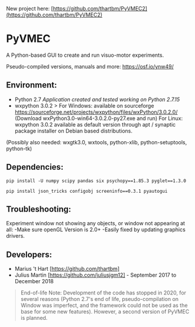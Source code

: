 New project here: [https://github.com/thartbm/PyVMEC2](https://github.com/thartbm/PyVMEC2)

# PyVMEC
A Python-based GUI to create and run visuo-motor experiments.

Pseudo-compiled versions, manuals and more: https://osf.io/ynw49/

## Environment:

- Python 2.7 *Application created and tested working on Python 2.7.15*
- wxpython 3.0.2 > For Windows: available on sourceforge https://sourceforge.net/projects/wxpython/files/wxPython/3.0.2.0/
(Download wxPython3.0-win64-3.0.2.0-py27.exe and run)
  For Linux: wxpython 3.0.2 available as default version through apt / synaptic package installer on Debian based distributions.

(Possibly also needed: wxgtk3.0, wxtools, python-xlib, python-setuptools, python-tk)

## Dependencies:

`pip install -U numpy scipy pandas six psychopy==1.85.3 pyglet==1.3.0`

`pip install json_tricks configobj screeninfo==0.3.1 pyautogui`

## Troubleshooting:

Experiment window not showing any objects, or window not appearing at all:
-Make sure openGL Version is 2.0+
-Easily fixed by updating graphics drivers.

## Developers:

- Marius 't Hart [https://github.com/thartbm]
- Julius Martin [https://github.com/juliusjgm12] - September 2017 to December 2018

> End-of-life Note:
> Development of the code has stopped in 2020, for several reasons (Python 2.7's end of life, pseudo-compilation on Window was imperfect, and the framework could not be used as the base for some new features). However, a second version of PyVMEC is planned.

